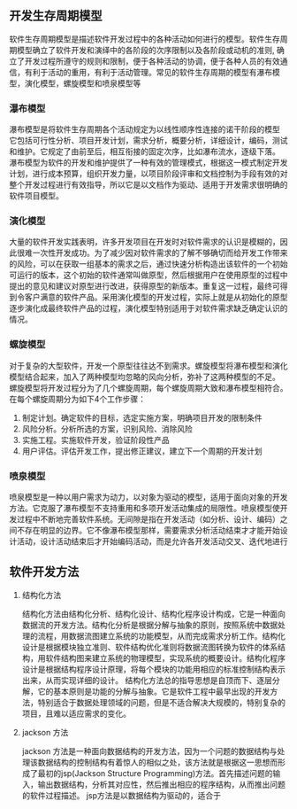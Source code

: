 ## 开发生存周期模型
软件生存周期模型是描述软件开发过程中的各种活动如何进行的模型。软件生存周期模型确立了软件开发和演绎中的各阶段的次序限制以及各阶段或动机的准则,
确立了开发过程所遵守的规则和限制，便于各种活动的协调，便于各种人员的有效通信，有利于活动的重用，有利于活动管理。常见的软件生存周期的模型有瀑布模型，演化模型，螺旋模型和喷泉模型等
### 瀑布模型
瀑布模型是将软件生存周期各个活动规定为以线性顺序性连接的诺干阶段的模型
它包括可行性分析、项目开发计划，需求分析，概要分析，详细设计，编码，测试和维护。它规定了由前至后，相互衔接的固定次序，比如瀑布流水，逐级下落。
瀑布模型为软件的开发和维护提供了一种有效的管理模式，根据这一模式制定开发计划，进行成本预算，组织开发力量，以项目阶段评审和文档控制为手段有效的对整个开发过程进行有效指导，所以它是以文档作为驱动、适用于开发需求很明确的软件项目模型。
### 演化模型
大量的软件开发实践表明，许多开发项目在开发时对软件需求的认识是模糊的，因此很难一次性开发成功。为了减少因对软件需求的了解不够确切而给开发工作带来的风险，可以在获取一组基本的需求之后，通过快速分析构造出该软件的一个初始可运行的版本，这个初始的软件通常叫做原型，然后根据用户在使用原型的过程中提出的意见和建议对原型进行改进，获得原型的新版本。重复这一过程，最终可得到令客户满意的软件产品。采用演化模型的开发过程，实际上就是从初始化的原型逐步演化成最终软件产品的过程，演化模型特别适用于对软件需求缺乏确定认识的情况。
### 螺旋模型
对于复杂的大型软件，开发一个原型往往达不到需求。螺旋模型将瀑布模型和演化模型结合起来，加入了两种模型均忽略的风向分析，弥补了这两种模型的不足。
螺旋模型将开发过程分为了几个螺旋周期，每个螺旋周期大致和瀑布模型相符合。
在每个螺旋周期分为如下4个工作步骤：
1. 制定计划。确定软件的目标，选定实施方案，明确项目开发的限制条件
2. 风险分析。分析所选的方案，识别风险、消除风险
3. 实施工程。实施软件开发，验证阶段性产品
4. 用户评估。评估开发工作，提出修正建议，建立下一个周期的开发计划

### 喷泉模型
喷泉模型是一种以用户需求为动力，以对象为驱动的模型，适用于面向对象的开发方法。它克服了瀑布模型不支持重用和多项开发活动集成的局限性。喷泉模型使开发过程中不断地完善软件系统。无间隙是指在开发活动（如分析、设计、编码）之间不存在明显的边界。它不像瀑布模型那样，需要需求分析活动结束才才能开始设计活动，设计活动结束后才开始编码活动，而是允许各开发活动交叉、迭代地进行

## 软件开发方法
1. 结构化方法

    结构化方法由结构化分析、结构化设计、结构化程序设计构成，它是一种面向数据流的开发方法。结构化分析是根据分解与抽象的原则，按照系统中数据处理的流程，用数据流图建立系统的功能模型，从而完成需求分析工作。结构化设计是根据模块独立准则、软件结构优化准则将数据流图转换为软件的体系结构，用软件结构图来建立系统的物理模型，实现系统的概要设计。结构化程序设计是根据结构程序设计原理，将每个模块的功能用相应的标准控制结构表示出来，从而实现详细的设计。
    结构化方法总的指导思想是自顶而下、逐层分解，它的基本原则是功能的分解与抽象。它是软件工程中最早出现的开发方法，特别适合于数据处理领域的问题，但是不适合解决大规模的，特别复杂的项目，且难以适应需求的变化。

2. jackson 方法

    jackson 方法是一种面向数据结构的开发方法，因为一个问题的数据结构与处理该数据结构的控制结构有着惊人的相似之处，该方法就是根据这一思想而形成了最初的jsp(Jackson Structure Programming)方法。首先描述问题的输入，输出数据结构，分析其对应性，然后推出相应的程序结构，从而推出问题的软件过程描述。
    jsp方法是以数据结构为驱动的，适合于
